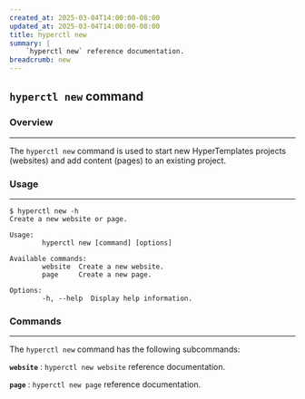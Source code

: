 ```yaml
---
created_at: 2025-03-04T14:00:00-08:00
updated_at: 2025-03-04T14:00:00-08:00
title: hyperctl new
summary: |
    `hyperctl new` reference documentation.
breadcrumb: new
---
```


## `hyperctl new` command

<auto-toc selectors="h3,h4,h5,h6,dl dt"></auto-toc>

### Overview
------------

The `hyperctl new` command is used to start new HyperTemplates projects (websites) and add content (pages) to an existing project.

### Usage
---------

```plaintext
$ hyperctl new -h
Create a new website or page.

Usage:
        hyperctl new [command] [options]

Available commands:
        website  Create a new website.
        page     Create a new page.

Options:
        -h, --help  Display help information.
```

### Commands
------------

The `hyperctl new` command has the following subcommands:

**`website`**
: `hyperctl new website` reference documentation.

  <learn-more ht-block href='./website/'></learn-more>

**`page`**
: `hyperctl new page` reference documentation.

  <learn-more ht-block href='./page/'></learn-more>

<!-- Links -->
[assets]: /docs/reference/cms/assets/


